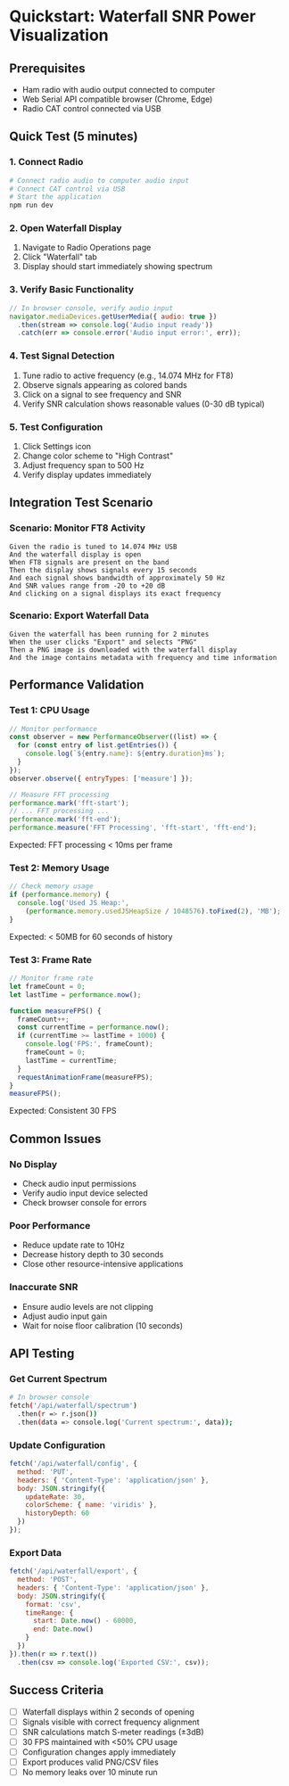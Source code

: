 # Quickstart: Waterfall SNR Power Visualization

## Prerequisites
- Ham radio with audio output connected to computer
- Web Serial API compatible browser (Chrome, Edge)
- Radio CAT control connected via USB

## Quick Test (5 minutes)

### 1. Connect Radio
```bash
# Connect radio audio to computer audio input
# Connect CAT control via USB
# Start the application
npm run dev
```

### 2. Open Waterfall Display
1. Navigate to Radio Operations page
2. Click "Waterfall" tab
3. Display should start immediately showing spectrum

### 3. Verify Basic Functionality
```javascript
// In browser console, verify audio input
navigator.mediaDevices.getUserMedia({ audio: true })
  .then(stream => console.log('Audio input ready'))
  .catch(err => console.error('Audio input error:', err));
```

### 4. Test Signal Detection
1. Tune radio to active frequency (e.g., 14.074 MHz for FT8)
2. Observe signals appearing as colored bands
3. Click on a signal to see frequency and SNR
4. Verify SNR calculation shows reasonable values (0-30 dB typical)

### 5. Test Configuration
1. Click Settings icon
2. Change color scheme to "High Contrast"
3. Adjust frequency span to 500 Hz
4. Verify display updates immediately

## Integration Test Scenario

### Scenario: Monitor FT8 Activity
```gherkin
Given the radio is tuned to 14.074 MHz USB
And the waterfall display is open
When FT8 signals are present on the band
Then the display shows signals every 15 seconds
And each signal shows bandwidth of approximately 50 Hz
And SNR values range from -20 to +20 dB
And clicking on a signal displays its exact frequency
```

### Scenario: Export Waterfall Data
```gherkin
Given the waterfall has been running for 2 minutes
When the user clicks "Export" and selects "PNG"
Then a PNG image is downloaded with the waterfall display
And the image contains metadata with frequency and time information
```

## Performance Validation

### Test 1: CPU Usage
```javascript
// Monitor performance
const observer = new PerformanceObserver((list) => {
  for (const entry of list.getEntries()) {
    console.log(`${entry.name}: ${entry.duration}ms`);
  }
});
observer.observe({ entryTypes: ['measure'] });

// Measure FFT processing
performance.mark('fft-start');
// ... FFT processing ...
performance.mark('fft-end');
performance.measure('FFT Processing', 'fft-start', 'fft-end');
```

Expected: FFT processing < 10ms per frame

### Test 2: Memory Usage
```javascript
// Check memory usage
if (performance.memory) {
  console.log('Used JS Heap:',
    (performance.memory.usedJSHeapSize / 1048576).toFixed(2), 'MB');
}
```

Expected: < 50MB for 60 seconds of history

### Test 3: Frame Rate
```javascript
// Monitor frame rate
let frameCount = 0;
let lastTime = performance.now();

function measureFPS() {
  frameCount++;
  const currentTime = performance.now();
  if (currentTime >= lastTime + 1000) {
    console.log('FPS:', frameCount);
    frameCount = 0;
    lastTime = currentTime;
  }
  requestAnimationFrame(measureFPS);
}
measureFPS();
```

Expected: Consistent 30 FPS

## Common Issues

### No Display
- Check audio input permissions
- Verify audio input device selected
- Check browser console for errors

### Poor Performance
- Reduce update rate to 10Hz
- Decrease history depth to 30 seconds
- Close other resource-intensive applications

### Inaccurate SNR
- Ensure audio levels are not clipping
- Adjust audio input gain
- Wait for noise floor calibration (10 seconds)

## API Testing

### Get Current Spectrum
```bash
# In browser console
fetch('/api/waterfall/spectrum')
  .then(r => r.json())
  .then(data => console.log('Current spectrum:', data));
```

### Update Configuration
```javascript
fetch('/api/waterfall/config', {
  method: 'PUT',
  headers: { 'Content-Type': 'application/json' },
  body: JSON.stringify({
    updateRate: 30,
    colorScheme: { name: 'viridis' },
    historyDepth: 60
  })
});
```

### Export Data
```javascript
fetch('/api/waterfall/export', {
  method: 'POST',
  headers: { 'Content-Type': 'application/json' },
  body: JSON.stringify({
    format: 'csv',
    timeRange: {
      start: Date.now() - 60000,
      end: Date.now()
    }
  })
}).then(r => r.text())
  .then(csv => console.log('Exported CSV:', csv));
```

## Success Criteria
- [ ] Waterfall displays within 2 seconds of opening
- [ ] Signals visible with correct frequency alignment
- [ ] SNR calculations match S-meter readings (±3dB)
- [ ] 30 FPS maintained with <50% CPU usage
- [ ] Configuration changes apply immediately
- [ ] Export produces valid PNG/CSV files
- [ ] No memory leaks over 10 minute run